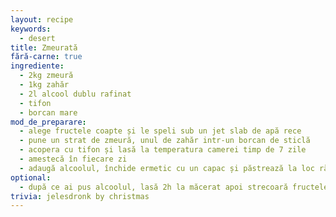 ```yaml
---
layout: recipe
keywords:
  - desert
title: Zmeurată
fără-carne: true
ingrediente:
  - 2kg zmeură
  - 1kg zahăr
  - 2l alcool dublu rafinat
  - tifon
  - borcan mare
mod_de_preparare:
  - alege fructele coapte și le speli sub un jet slab de apă rece
  - pune un strat de zmeură, unul de zahăr intr-un borcan de sticlă
  - acopera cu tifon și lasă la temperatura camerei timp de 7 zile
  - amestecă în fiecare zi
  - adaugă alcoolul, închide ermetic cu un capac și păstrează la loc răcoros timp de 2-3 luni
optional:
  - după ce ai pus alcoolul, lasă 2h la măcerat apoi strecoară fructele
trivia: jelesdronk by christmas
---
```

